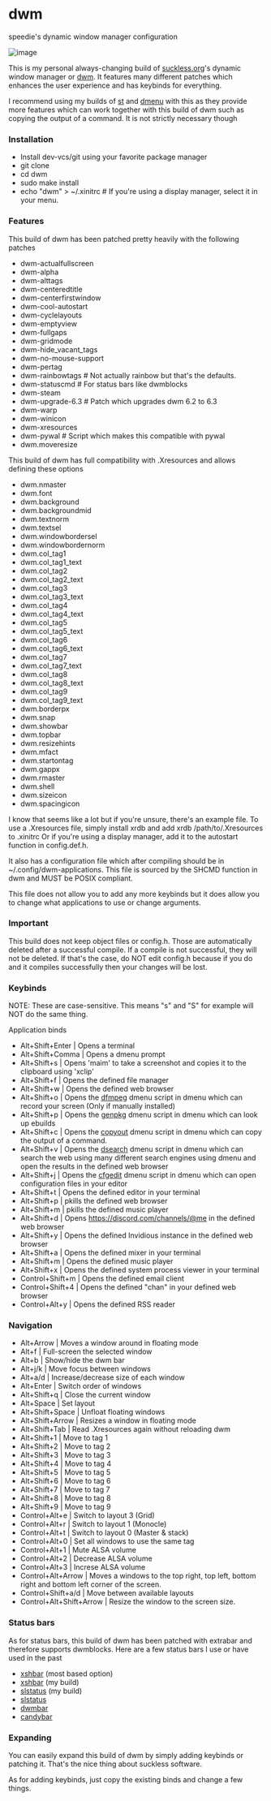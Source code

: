 # dwm
speedie's dynamic window manager configuration

![image](https://user-images.githubusercontent.com/71722170/163281764-a55b6600-5830-4161-a4ac-61e41df67613.png)

This is my personal always-changing build of [suckless.org](https://suckless.org)'s dynamic window manager or [dwm](https://dwm.suckless.org).
It features many different patches which enhances the user experience and has keybinds for everything.

I recommend using my builds of [st](https://github.com/speedie-de/st) and [dmenu](https://github.com/speedie-de/dmenu) with this as they provide more features which can work together with this build of dwm such as copying the output of a command. It is not strictly necessary though

### Installation
- Install dev-vcs/git using your favorite package manager
- git clone <this-url>
- cd dwm
- sudo make install
- echo "dwm" > ~/.xinitrc # If you're using a display manager, select it in your menu.

### Features
This build of dwm has been patched pretty heavily with the following patches
- dwm-actualfullscreen
- dwm-alpha
- dwm-alttags
- dwm-centeredtitle
- dwm-centerfirstwindow
- dwm-cool-autostart
- dwm-cyclelayouts
- dwm-emptyview
- dwm-fullgaps
- dwm-gridmode
- dwm-hide_vacant_tags
- dwm-no-mouse-support
- dwm-pertag
- dwm-rainbowtags # Not actually rainbow but that's the defaults.
- dwm-statuscmd # For status bars like dwmblocks
- dwm-steam
- dwm-upgrade-6.3 # Patch which upgrades dwm 6.2 to 6.3
- dwm-warp
- dwm-winicon
- dwm-xresources
- dwm-pywal # Script which makes this compatible with pywal
- dwm.moveresize

This build of dwm has full compatibility with .Xresources and allows defining these options
- dwm.nmaster
- dwm.font
- dwm.background
- dwm.backgroundmid
- dwm.textnorm
- dwm.textsel
- dwm.windowbordersel
- dwm.windowbordernorm
- dwm.col_tag1
- dwm.col_tag1_text
- dwm.col_tag2
- dwm.col_tag2_text
- dwm.col_tag3
- dwm.col_tag3_text
- dwm.col_tag4
- dwm.col_tag4_text
- dwm.col_tag5
- dwm.col_tag5_text
- dwm.col_tag6
- dwm.col_tag6_text
- dwm.col_tag7
- dwm.col_tag7_text
- dwm.col_tag8
- dwm.col_tag8_text
- dwm.col_tag9
- dwm.col_tag9_text
- dwm.borderpx
- dwm.snap
- dwm.showbar
- dwm.topbar
- dwm.resizehints
- dwm.mfact
- dwm.startontag
- dwm.gappx
- dwm.rmaster
- dwm.shell
- dwm.sizeicon
- dwm.spacingicon

I know that seems like a lot but if you're unsure, there's an example file.
To use a .Xresources file, simply install xrdb and add xrdb /path/to/.Xresources to .xinitrc
Or if you're using a display manager, add it to the autostart function in config.def.h.

It also has a configuration file which after compiling should be in ~/.config/dwm-applications.
This file is sourced by the SHCMD function in dwm and MUST be POSIX compliant.
  
This file does not allow you to add any more keybinds but it does allow you to change what applications to use or change arguments.

### Important
This build does not keep object files or config.h. Those are automatically deleted after a successful compile. If a compile is not successful, they will not be deleted. If that's the case, do NOT edit config.h because if you do and it compiles successfully then your changes will be lost.
  
### Keybinds
NOTE: These are case-sensitive. This means "s" and "S" for example will NOT do the same thing.
  
Application binds
- Alt+Shift+Enter | Opens a terminal
- Alt+Shift+Comma | Opens a dmenu prompt
- Alt+Shift+s     | Opens 'maim' to take a screenshot and copies it to the clipboard using 'xclip'
- Alt+Shift+f     | Opens the defined file manager
- Alt+Shift+w     | Opens the defined web browser
- Alt+Shift+o     | Opens the [dfmpeg](https;//github.com/speediegamer/dfmpeg) dmenu script in dmenu which can record your screen (Only if manually installed)
- Alt+Shift+p     | Opens the [genpkg](https://github.com/speediegamer/genpkg) dmenu script in dmenu which can look up ebuilds
- Alt+Shift+c     | Opens the [copyout](https://github.com/speediegamer/copyout) dmenu script in dmenu which can copy the output of a command.
- Alt+Shift+v     | Opens the [dsearch](https://github.com/speediegamer/dsearch) dmenu script in dmenu which can search the web using many different search engines using dmenu and open the results in the defined web browser
- Alt+Shift+j     | Opens the [cfgedit](https://github.com/speediegamer/cfgedit) dmenu script in dmenu which can open configuration files in your editor
- Alt+Shift+t     | Opens the defined editor in your terminal
- Alt+Shift+p     | pkills the defined web browser
- Alt+Shift+m     | pkills the defined music player
- Alt+Shift+d     | Opens https://discord.com/channels/@me in the defined web browser
- Alt+Shift+y     | Opens the defined Invidious instance in the defined web browser
- Alt+Shift+a     | Opens the defined mixer in your terminal
- Alt+Shift+m     | Opens the defined music player
- Alt+Shift+x     | Opens the defined system process viewer in your terminal
- Control+Shift+m | Opens the defined email client
- Control+Shift+4 | Opens the defined "chan" in your defined web browser
- Control+Alt+y   | Opens the defined RSS reader

### Navigation
- Alt+Arrow         | Moves a window around in floating mode
- Alt+f             | Full-screen the selected window
- Alt+b             | Show/hide the dwm bar
- Alt+j/k           | Move focus between windows
- Alt+a/d           | Increase/decrease size of each window
- Alt+Enter         | Switch order of windows
- Alt+Shift+q       | Close the current window
- Alt+Space         | Set layout
- Alt+Shift+Space   | Unfloat floating windows
- Alt+Shift+Arrow   | Resizes a window in floating mode
- Alt+Shift+Tab     | Read .Xresources again without reloading dwm
- Alt+Shift+1       | Move to tag 1
- Alt+Shift+2       | Move to tag 2
- Alt+Shift+3       | Move to tag 3
- Alt+Shift+4       | Move to tag 4
- Alt+Shift+5       | Move to tag 5
- Alt+Shift+6       | Move to tag 6
- Alt+Shift+7       | Move to tag 7
- Alt+Shift+8       | Move to tag 8
- Alt+Shift+9       | Move to tag 9
- Control+Alt+e     | Switch to layout 3 (Grid)
- Control+Alt+r     | Switch to layout 1 (Monocle)
- Control+Alt+t     | Switch to layout 0 (Master & stack)
- Control+Alt+0     | Set all windows to use the same tag
- Control+Alt+1     | Mute ALSA volume
- Control+Alt+2     | Decrease ALSA volume
- Control+Alt+3     | Increse ALSA volume
- Control+Alt+Arrow | Moves a windows to the top right, top left, bottom right and bottom left corner of the screen.
- Control+Shift+a/d | Move between available layouts
- Control+Alt+Shift+Arrow | Resize the window to the screen size.

### Status bars
As for status bars, this build of dwm has been patched with extrabar and therefore supports dwmblocks. Here are a few status bars I use or have used in the past
- [xshbar](https://github.com/speediegamer/xshbar) (most based option)
- [xshbar](https://github.com/speedie-de/xshbar) (my build)
- [slstatus](https://github.com/speedie-de/slstatus) (my build)
- [slstatus](https://tools.suckless.org/slstatus)
- [dwmbar](https://github.com/joestandring/dwm-bar)
- [candybar](https://github.com/jornmann/candybar)

### Expanding
You can easily expand this build of dwm by simply adding keybinds or patching it. That's the nice thing about suckless software.

As for adding keybinds, just copy the existing binds and change a few things.
